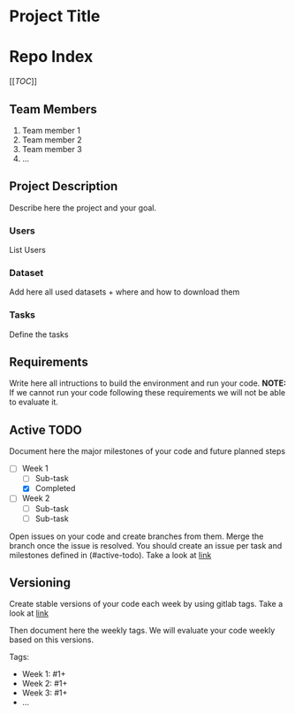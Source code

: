 # Project Title

# Repo Index

[[_TOC_]]

## Team Members

1. Team member 1
2. Team member 2
3. Team member 3
4. ...

## Project Description 
Describe here the project and your goal.

### Users
List Users

### Dataset
Add here all used datasets + where and how to download them 

### Tasks
Define the tasks

## Requirements
Write here all intructions to build the environment and run your code.
**NOTE:** If we cannot run your code following these requirements we will not be able to evaluate it.

## Active TODO 
Document here the major milestones of your code and future planned steps

- [ ] Week 1
  - [ ] Sub-task 
  - [x] Completed 

- [ ] Week 2
  - [ ] Sub-task 
  - [ ] Sub-task 

Open issues on your code and create branches from them. 
Merge the branch once the issue is resolved.
You should create an issue per task and milestones defined in (#active-todo).
Take a look at [link](https://www.youtube.com/watch?v=DSuSBuVYpys)


## Versioning
Create stable versions of your code each week by using gitlab tags.
Take a look at [link](https://docs.gitlab.com/ee/topics/git/tags.html)

Then document here the weekly tags. 
We will evaluate your code weekly based on this versions.

Tags:
- Week 1: #1+
- Week 2: #1+
- Week 3: #1+
- ...


